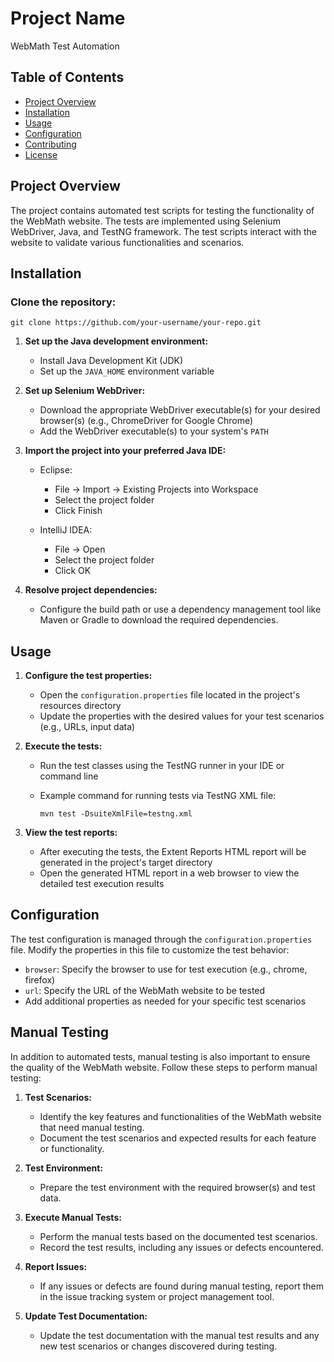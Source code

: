 # Project Name

WebMath Test Automation

## Table of Contents

- [Project Overview](#project-overview)
- [Installation](#installation)
- [Usage](#usage)
- [Configuration](#configuration)
- [Contributing](#contributing)
- [License](#license)

## Project Overview

The project contains automated test scripts for testing the functionality of the WebMath website. The tests are implemented using Selenium WebDriver, Java, and TestNG framework. The test scripts interact with the website to validate various functionalities and scenarios.

## Installation

### Clone the repository:

   ```shell
   git clone https://github.com/your-username/your-repo.git
```

1. **Set up the Java development environment:**

   - Install Java Development Kit (JDK)
   - Set up the `JAVA_HOME` environment variable

2. **Set up Selenium WebDriver:**

   - Download the appropriate WebDriver executable(s) for your desired browser(s) (e.g., ChromeDriver for Google Chrome)
   - Add the WebDriver executable(s) to your system's `PATH`

3. **Import the project into your preferred Java IDE:**

   - Eclipse:
     - File -> Import -> Existing Projects into Workspace
     - Select the project folder
     - Click Finish

   - IntelliJ IDEA:
     - File -> Open
     - Select the project folder
     - Click OK

4. **Resolve project dependencies:**

   - Configure the build path or use a dependency management tool like Maven or Gradle to download the required dependencies.

## Usage

1. **Configure the test properties:**

   - Open the `configuration.properties` file located in the project's resources directory
   - Update the properties with the desired values for your test scenarios (e.g., URLs, input data)

2. **Execute the tests:**

   - Run the test classes using the TestNG runner in your IDE or command line

   - Example command for running tests via TestNG XML file:

     ```shell
     mvn test -DsuiteXmlFile=testng.xml
     ```

3. **View the test reports:**

   - After executing the tests, the Extent Reports HTML report will be generated in the project's target directory
   - Open the generated HTML report in a web browser to view the detailed test execution results

## Configuration

The test configuration is managed through the `configuration.properties` file. Modify the properties in this file to customize the test behavior:

- `browser`: Specify the browser to use for test execution (e.g., chrome, firefox)
- `url`: Specify the URL of the WebMath website to be tested
- Add additional properties as needed for your specific test scenarios

## Manual Testing

In addition to automated tests, manual testing is also important to ensure the quality of the WebMath website. Follow these steps to perform manual testing:

1. **Test Scenarios:**

   - Identify the key features and functionalities of the WebMath website that need manual testing.
   - Document the test scenarios and expected results for each feature or functionality.

2. **Test Environment:**

   - Prepare the test environment with the required browser(s) and test data.

3. **Execute Manual Tests:**

   - Perform the manual tests based on the documented test scenarios.
   - Record the test results, including any issues or defects encountered.

4. **Report Issues:**

   - If any issues or defects are found during manual testing, report them in the issue tracking system or project management tool.

5. **Update Test Documentation:**

   - Update the test documentation with the manual test results and any new test scenarios or changes discovered during testing.




